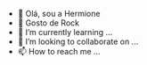 - 👋 Olá, sou a Hermione
- 👀 Gosto de Rock
- 🌱 I’m currently learning ...
- 💞️ I’m looking to collaborate on ...
- 📫 How to reach me ...
